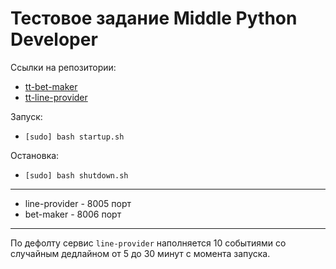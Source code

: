 # Тестовое задание Middle Python Developer

Ссылки на репозитории:
 - [tt-bet-maker](https://github.com/Ioloman/tt-bet-maker)
 - [tt-line-provider](https://github.com/Ioloman/tt-line-provider)

Запуск:
- `[sudo] bash startup.sh`

Остановка:
- `[sudo] bash shutdown.sh`

-------------

- line-provider - 8005 порт
- bet-maker - 8006 порт

--------------------

По дефолту сервис `line-provider` наполняется 10 событиями со случайным дедлайном от 5 до 30 минут с момента запуска.  